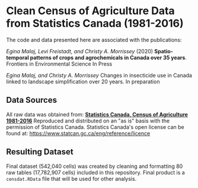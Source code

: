 # Clean Census of Agriculture Data from Statistics Canada (1981-2016) 

The code and data presented here are associated with the publications:

*Egina Malaj, Levi Freistadt, and Christy A. Morrissey* (2020) **Spatio-temporal patterns of crops and agrochemicals in Canada over 35 years**. Frontiers in Environmental Science  In Press

*Egina Malaj, and Christy A. Morrissey* Changes in insecticide use in Canada linked to landscape simplification over 20 years. In preparation

## Data Sources

All raw data was obtained from: **[Statistics Canada, Census of Agriculture 1981-2016](https://www12.statcan.gc.ca/census-recensement/index-eng.cfm)** Reproduced and distributed on an "as is" basis with the permission of Statistics Canada. Statistics Canada's open license can be found at: https://www.statcan.gc.ca/eng/reference/licence

## Resulting Dataset

Final dataset (542,040 cells) was created by cleaning and formatting 80 raw tables (17,782,907 cells) included in this repository. Final product is a `censdat.RData` file that will be used for other analysis.

